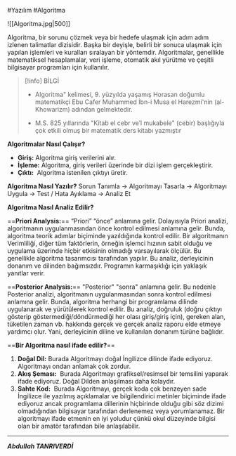 
#Yazılım #Algoritma

![[Algoritma.jpg|500]]


Algoritma, bir sorunu çözmek veya bir hedefe ulaşmak için adım adım izlenen talimatlar dizisidir. Başka bir deyişle, belirli bir sonuca ulaşmak için yapılan işlemleri ve kuralları sıralayan bir yöntemdir. Algoritmalar, genellikle matematiksel hesaplamalar, veri işleme, otomatik akıl yürütme ve çeşitli bilgisayar programları için kullanılır.




> [!info] BİLGİ
>- Algoritma" kelimesi, 9. yüzyılda yaşamış Horasan doğumlu matematikçi Ebu Cafer Muhammed İbn-i Musa el Harezmi'nin (al-Khowarizm) adından gelmektedir. 
>
>- M.S. 825 yıllarında "Kitab el cebr ve’l mukabele" (cebir) başlığıyla çok etkili olmuş bir matematik ders kitabı yazmıştır




**Algoritmalar Nasıl Çalışır?**
- **Giriş:** Algoritma giriş verilerini alır.
- **İşleme:** Algoritma, giriş verileri üzerinde bir dizi işlem gerçekleştirir.
- **Çıktı:**  Algoritma istenilen çıktıyı üretir.

**Algoritma Nasıl Yazılır?**
Sorun Tanımla -> Algoritmayı Tasarla -> Algoritmayı Uygula -> Test / Hata Ayıklama -> Analiz Et



**Algoritma Nasıl Analiz Edilir?**

==**Priori Analysis:**==
“Priori” “önce” anlamına gelir. Dolayısıyla Priori analizi, algoritmanın uygulanmasından önce kontrol edilmesi anlamına gelir. Bunda, algoritma teorik adımlar biçiminde yazıldığında kontrol edilir. Bir algoritmanın Verimliliği, diğer tüm faktörlerin, örneğin işlemci hızının sabit olduğu ve uygulama üzerinde hiçbir etkisinin olmadığı varsayılarak ölçülür. Bu genellikle algoritma tasarımcısı tarafından yapılır. Bu analiz, derleyicinin donanım ve dilinden bağımsızdır. Programın karmaşıklığı için yaklaşık yanıtlar verir.

==**Posterior Analysis:**==
"Posterior" "sonra" anlamına gelir. Bu nedenle Posterior analizi, algoritmanın uygulanmasından sonra kontrol edilmesi anlamına gelir. Bunda, algoritma herhangi bir programlama dilinde uygulanarak ve yürütülerek kontrol edilir. Bu analiz, doğruluk (doğru çıktıyı gösterip göstermediği/döndürmediği her olası giriş/giriş için), gereken alan, tüketilen zaman vb. hakkında gerçek ve gerçek analiz raporu elde etmeye yardımcı olur. Yani, derleyicinin diline ve kullanılan donanım türüne bağlıdır.

==**Bir Algoritma nasıl ifade edilir?**==

1. **Doğal Dil:** Burada Algoritmayı doğal İngilizce dilinde ifade ediyoruz. Algoritmayı ondan anlamak çok zordur.
2. **Akış Şeması:**  Burada Algoritmayı grafiksel/resimsel bir temsilini yaparak ifade ediyoruz. Doğal Dilden anlaşılması daha kolaydır.
3. **Sahte Kod:**  Burada Algoritmayı, gerçek koda çok benzeyen sade İngilizce ile yazılmış açıklamalar ve bilgilendirici metinler biçiminde ifade ediyoruz ancak programlama dillerinin hiçbirinde olduğu gibi söz dizimi olmadığından bilgisayar tarafından derlenemez veya yorumlanamaz. Bir algoritmayı ifade etmenin en iyi yoludur çünkü okul düzeyinde bilgisi olan bir amatör tarafından bile anlaşılabilir.

****
***Abdullah TANRIVERDİ***

